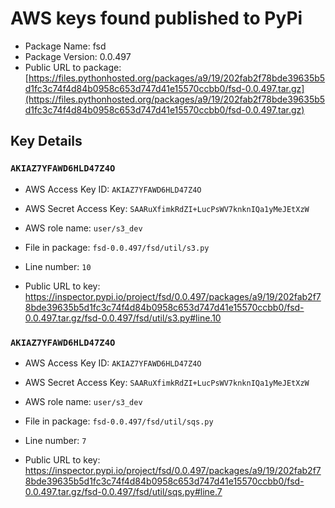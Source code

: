 # AWS keys found published to PyPi

* Package Name: fsd
* Package Version: 0.0.497
* Public URL to package: [https://files.pythonhosted.org/packages/a9/19/202fab2f78bde39635b5d1fc3c74f4d84b0958c653d747d41e15570ccbb0/fsd-0.0.497.tar.gz](https://files.pythonhosted.org/packages/a9/19/202fab2f78bde39635b5d1fc3c74f4d84b0958c653d747d41e15570ccbb0/fsd-0.0.497.tar.gz)

## Key Details

### `AKIAZ7YFAWD6HLD47Z4O`

* AWS Access Key ID: `AKIAZ7YFAWD6HLD47Z4O`
* AWS Secret Access Key: `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` 
* AWS role name: `user/s3_dev`
* File in package: `fsd-0.0.497/fsd/util/s3.py`
* Line number: `10`

* Public URL to key: https://inspector.pypi.io/project/fsd/0.0.497/packages/a9/19/202fab2f78bde39635b5d1fc3c74f4d84b0958c653d747d41e15570ccbb0/fsd-0.0.497.tar.gz/fsd-0.0.497/fsd/util/s3.py#line.10



### `AKIAZ7YFAWD6HLD47Z4O`

* AWS Access Key ID: `AKIAZ7YFAWD6HLD47Z4O`
* AWS Secret Access Key: `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` 
* AWS role name: `user/s3_dev`
* File in package: `fsd-0.0.497/fsd/util/sqs.py`
* Line number: `7`

* Public URL to key: https://inspector.pypi.io/project/fsd/0.0.497/packages/a9/19/202fab2f78bde39635b5d1fc3c74f4d84b0958c653d747d41e15570ccbb0/fsd-0.0.497.tar.gz/fsd-0.0.497/fsd/util/sqs.py#line.7


